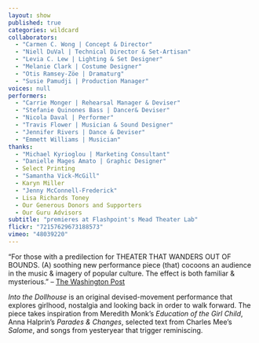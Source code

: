 ```yaml
---
layout: show
published: true
categories: wildcard
collaborators: 
  - "Carmen C. Wong | Concept & Director"
  - "Niell DuVal | Technical Director & Set-Artisan"
  - "Levia C. Lew | Lighting & Set Designer"
  - "Melanie Clark | Costume Designer"
  - "Otis Ramsey-Zöe | Dramaturg"
  - "Susie Pamudji | Production Manager"
voices: null
performers: 
  - "Carrie Monger | Rehearsal Manager & Deviser"
  - "Stefanie Quinones Bass | Dancer& Deviser"
  - "Nicola Daval | Performer"
  - "Travis Flower | Musician & Sound Designer"
  - "Jennifer Rivers | Dance & Deviser"
  - "Emmett Williams | Musician"
thanks: 
  - "Michael Kyrioglou | Marketing Consultant"
  - "Danielle Mages Amato | Graphic Designer"
  - Select Printing
  - "Samantha Vick-McGill"
  - Karyn Miller
  - "Jenny McConnell-Frederick"
  - Lisa Richards Toney
  - Our Generous Donors and Supporters
  - Our Guru Advisors
subtitle: "premieres at Flashpoint's Mead Theater Lab"
flickr: "72157629673188573"
vimeo: "48039220"
---
```


“For those with a predilection for THEATER THAT WANDERS OUT OF BOUNDS. (A) soothing new performance piece (that) cocoons an audience in the music & imagery of popular culture. The effect is both familiar & mysterious.” – [The Washington Post](http://www.washingtonpost.com/lifestyle/style/theater-floating-evocatively-in-a-young-womans-reverie/2012/02/22/gIQA9R8KUR_story.html)

_Into the Dollhouse_ is an original devised-movement performance that explores girlhood, nostalgia and looking back in order to walk forward. The piece takes inspiration from Meredith Monk’s _Education of the Girl Child_, Anna Halprin’s _Parades & Changes_, selected text from Charles Mee’s _Salome_, and songs from yesteryear that trigger reminiscing.